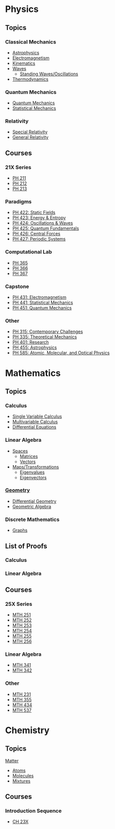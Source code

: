<!-- panels:start -->
<!-- div:title-panel -->

# Physics

<!-- div:left-panel -->
## Topics

### Classical Mechanics

- [Astrophysics](/physics/Astrophysics.md)
- [Electromagnetism](/physics/Electromagnetism.md)
- [Kinematics](/physics/Kinematics.md)
- [Waves](/physics/Waves.md)
  - [Standing Waves/Oscillations](/physics/Oscillations.md)
- [Thermodynamics](/physics/Thermodynamics.md)

### Quantum Mechanics
- [Quantum Mechanics](/physics/QuantumMechanics.md)
- [Statistical Mechanics](/physics/StatisticalMechanics.md)

### Relativity
- [Special Relativity](/physics/SpecialRelativity.md)
- [General Relativity](/physics/GeneralRelativity.md)

<!-- div:right-panel -->

## Courses

### 21X Series
- [PH 211](/courses/PH211.md)
- [PH 212](/courses/PH212.md)
- [PH 213](/courses/PH213.md)

### Paradigms
- [PH 422: Static Fields](/courses/PH422.md)
- [PH 423: Energy & Entropy](/courses/PH423.md)
- [PH 424: Oscillations & Waves](/courses/PH424.md)
- [PH 425: Quantum Fundamentals](/courses/PH425.md)
- [PH 426: Central Forces](/courses/PH426.md)
- [PH 427: Periodic Systems](/courses/PH427.md)

### Computational Lab
- [PH 365](/courses/PH365.md)
- [PH 366](/courses/PH366.md)
- [PH 367](/courses/PH367.md)

### Capstone
- [PH 431: Electromagnetism](/courses/PH431.md)
- [PH 441: Statistical Mechanics](/courses/PH541.md)
- [PH 451: Quantum Mechanics](/courses/PH451.md)

### Other
- [PH 315: Contemporary Challenges](/courses/PH315.md)
- [PH 335: Theoretical Mechanics](/courses/PH335.md)
- [PH 401: Research](/courses/PH401.md)
- [PH 455: Astrophysics](/courses/PH455.md)
- [PH 585: Atomic, Molecular, and Optical Physics](/courses/PH585.md)

<!-- div:title-panel -->

# Mathematics

<!-- div:left-panel -->

## Topics

### Calculus
- [Single Variable Calculus](/maths/SingleVariableCalculus.md)
- [Multivariable Calculus](/maths/MultivariableCalculus.md)
- [Differential Equations](/maths/DifferentialEquations.md)

### Linear Algebra
- [Spaces](/maths/VectorSpaces.md)
  - [Matrices](/maths/Matrices.md)
  - [Vectors](/maths/Vectors.md)
- [Maps/Transformations](/maths/Maps.md)
  - [Eigenvalues](/maths/Eigenvalues.md)
  - [Eigenvectors](/maths/Eigenvectors.md)

### [Geometry](/maths/Geometry.md)
- [Differential Geometry](/maths/DifferentialGeometry.md)
- [Geometric Algebra](/maths/GeometricAlgebra.md)

### Discrete Mathematics
- [Graphs](/maths/Graphs.md)

## List of Proofs
### Calculus
### Linear Algebra

<!-- div:right-panel -->
## Courses

### 25X Series
- [MTH 251](/courses/MTH251.md)
- [MTH 252](/courses/MTH252.md)
- [MTH 253](/courses/MTH253.md)
- [MTH 254](/courses/MTH253.md)
- [MTH 255](/courses/MTH255.md)
- [MTH 256](/courses/MTH256.md)

### Linear Algebra
- [MTH 341](/courses/MTH341.md)
- [MTH 342](/courses/MTH342.md)

### Other
- [MTH 231](/courses/MTH231.md)
- [MTH 355](/courses/MTH355.md)
- [MTH 434](/courses/MTH434.md)
- [MTH 537](/courses/MTH537.md)

<!-- div:title-panel -->

# Chemistry

<!-- div:left-panel -->

## Topics

[Matter](/chem/Matter.md)
  - [Atoms](/chem/Atoms.md)
  - [Molecules](/chem/Molecules.md)
  - [Mixtures](/chem/Mixtures.md)

<!-- div:right-panel -->

## Courses

### Introduction Sequence
- [CH 23X](/courses/CH23X.md)

<!-- panels:end -->
